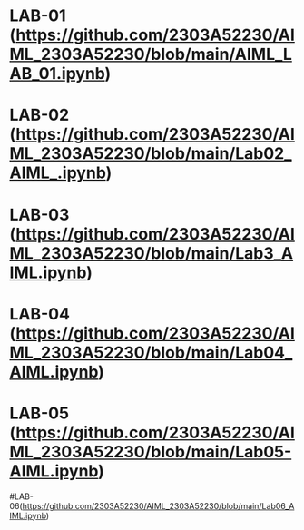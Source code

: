 # LAB-01 (https://github.com/2303A52230/AIML_2303A52230/blob/main/AIML_LAB_01.ipynb)
# LAB-02 (https://github.com/2303A52230/AIML_2303A52230/blob/main/Lab02_AIML_.ipynb)
# LAB-03 (https://github.com/2303A52230/AIML_2303A52230/blob/main/Lab3_AIML.ipynb)
# LAB-04 (https://github.com/2303A52230/AIML_2303A52230/blob/main/Lab04_AIML.ipynb)
# LAB-05 (https://github.com/2303A52230/AIML_2303A52230/blob/main/Lab05-AIML.ipynb)
 #LAB-06(https://github.com/2303A52230/AIML_2303A52230/blob/main/Lab06_AIML.ipynb)
